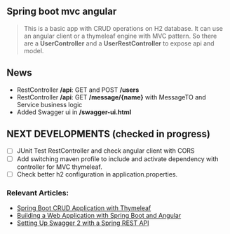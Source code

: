 ## Spring boot mvc angular

> This is a basic app with CRUD operations on H2 database. It can use an angular client or a thymeleaf engine with MVC pattern.
So there are a **UserController** and a **UserRestController** to expose api and model.

## News

- RestController **/api**: GET and POST **/users**
- RestController **/api**: GET **/message/{name}** with MessageTO and Service business logic
- Added Swagger ui in **/swagger-ui.html**

## NEXT DEVELOPMENTS (checked in progress)

- [ ] JUnit Test RestController and check angular client with CORS
- [ ] Add switching maven profile to include and activate dependency with controller for MVC thymeleaf.
- [ ] Check better h2 configuration in application.properties.

### Relevant Articles: 
- [Spring Boot CRUD Application with Thymeleaf](https://www.baeldung.com/spring-boot-crud-thymeleaf)
- [Building a Web Application with Spring Boot and Angular](https://www.baeldung.com/spring-boot-angular-web)
- [Setting Up Swagger 2 with a Spring REST API](https://www.baeldung.com/swagger-2-documentation-for-spring-rest-api)

